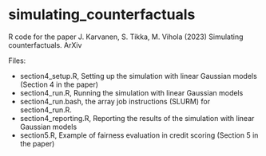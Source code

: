 # simulating_counterfactuals

R code for the paper J. Karvanen, S. Tikka, M. Vihola (2023) Simulating counterfactuals. ArXiv

Files:
- section4_setup.R, Setting up the simulation with linear Gaussian models (Section 4 in the paper)
- section4_run.R, Running the simulation with linear Gaussian models
- section4_run.bash, the array job instructions (SLURM) for section4_run.R.
- section4_reporting.R, Reporting the results of the simulation with linear Gaussian models
- section5.R, Example of fairness evaluation in credit scoring (Section 5 in the paper)
